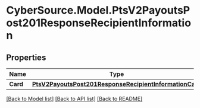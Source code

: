 # CyberSource.Model.PtsV2PayoutsPost201ResponseRecipientInformation
## Properties

Name | Type | Description | Notes
------------ | ------------- | ------------- | -------------
**Card** | [**PtsV2PayoutsPost201ResponseRecipientInformationCard**](PtsV2PayoutsPost201ResponseRecipientInformationCard.md) |  | [optional] 

[[Back to Model list]](../README.md#documentation-for-models) [[Back to API list]](../README.md#documentation-for-api-endpoints) [[Back to README]](../README.md)

